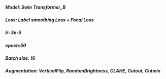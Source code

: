 ##### Model: Swin Transformer_B
##### Loss: Label smoothing Loss + Focal Loss
##### lr: 3e-5
##### epoch:50
##### Batch size: 16
##### Augmentation: VerticalFlip, RandomBrightness, CLAHE, Cutout, Cutmix
